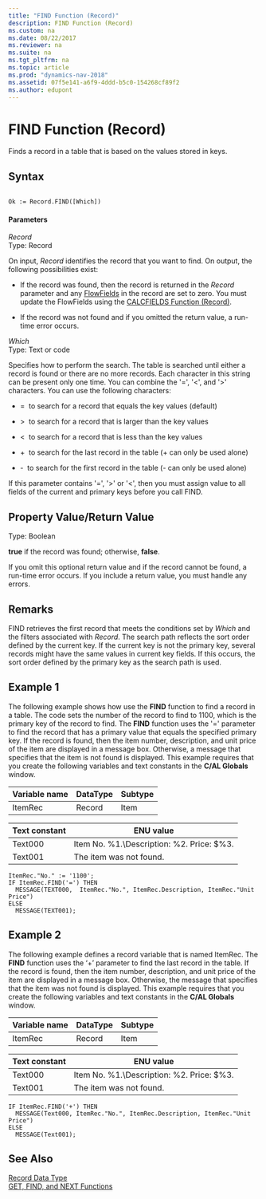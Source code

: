 ```yaml
---
title: "FIND Function (Record)"
description: FIND Function (Record)
ms.custom: na
ms.date: 08/22/2017
ms.reviewer: na
ms.suite: na
ms.tgt_pltfrm: na
ms.topic: article
ms.prod: "dynamics-nav-2018"
ms.assetid: 07f5e141-a6f9-4ddd-b5c0-154268cf89f2
ms.author: edupont
---
```

# FIND Function (Record)
Finds a record in a table that is based on the values stored in keys.  

## Syntax  

```  

Ok := Record.FIND([Which])  
```  

#### Parameters  
*Record*  
Type: Record  

On input, *Record* identifies the record that you want to find. On output, the following possibilities exist:  

-   If the record was found, then the record is returned in the *Record* parameter and any [FlowFields](FlowFields.md) in the record are set to zero. You must update the FlowFields using the [CALCFIELDS Function \(Record\)](CALCFIELDS-Function--Record-.md).  

-   If the record was not found and if you omitted the return value, a run-time error occurs.  

*Which*  
Type: Text or code  

Specifies how to perform the search. The table is searched until either a record  is found or there are no more records. Each character in this string can be present only one time. You can combine the '=', '\<', and '>' characters. You can use the following characters:  

-   =  to search for a record that equals the key values (default)  

-   \>  to search for a record that is larger than the key values  

-   \<  to search for a record that is less than the key values  

-   \+  to search for the last record in the table (+ can only be used alone)  

-   \-  to search for the first record in the table (- can only be used alone)  

If this parameter contains '=', '>' or '<', then you must assign value to all fields of the current and primary keys before you call FIND.  

## Property Value/Return Value  
 Type: Boolean  

 **true** if the record was found; otherwise, **false**.  

 If you omit this optional return value and if the record cannot be found, a run-time error occurs. If you include a return value, you must handle any errors.  

## Remarks  
 FIND retrieves the first record that meets the conditions set by *Which* and the filters associated with *Record*. The search path reflects the sort order defined by the current key. If the current key is not the primary key, several records might have the same values in current key fields. If this occurs, the sort order defined by the primary key as the search path is used.  

## Example 1  
 The following example shows how use the **FIND** function to find a record in a table. The code sets the number of the record to find to 1100, which is the primary key of the record to find. The **FIND** function uses the '=' parameter to find the record that has a primary value that equals the specified primary key. If the record is found, then the item number, description, and unit price of the item are displayed in a message box. Otherwise, a message that specifies that the item is not found is displayed. This example requires that you create the following variables and text constants in the **C/AL Globals** window.  

|Variable name|DataType|Subtype|  
|-------------------|--------------|-------------|  
|ItemRec|Record|Item|  

|Text constant|ENU value|  
|-------------------|---------------|  
|Text000|Item No. %1.\\Description:  %2.  Price:  $%3.|  
|Text001|The item was not found.|  

```  
ItemRec."No." := '1100';  
IF ItemRec.FIND('=') THEN  
  MESSAGE(TEXT000,  ItemRec."No.", ItemRec.Description, ItemRec."Unit Price")  
ELSE  
  MESSAGE(TEXT001);  
```  

## Example 2 
 The following example defines a record variable that is named ItemRec. The **FIND** function uses the ‘+’ parameter to find the last record in the table. If the record is found, then the item number, description, and unit price of the item are displayed in a message box. Otherwise, the message that specifies that the item was not found is displayed. This example requires that you create the following variables and text constants in the **C/AL Globals** window.  

|Variable name|DataType|Subtype|  
|-------------------|--------------|-------------|  
|ItemRec|Record|Item|  

|Text constant|ENU value|  
|-------------------|---------------|  
|Text000|Item No. %1.\\Description:  %2.  Price:  $%3.|  
|Text001|The item was not found.|  

```  
IF ItemRec.FIND('+') THEN  
  MESSAGE(Text000, ItemRec."No.", ItemRec.Description, ItemRec."Unit Price")  
ELSE  
  MESSAGE(Text001);  
```  

## See Also  
 [Record Data Type](Record-Data-Type.md)   
 [GET, FIND, and NEXT Functions](GET--FIND--and-NEXT-Functions.md)
